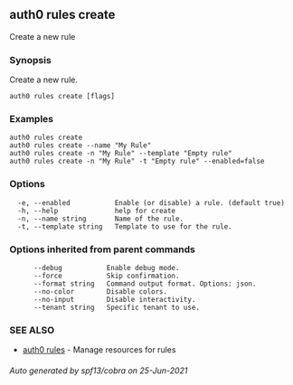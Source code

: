 ## auth0 rules create

Create a new rule

### Synopsis

Create a new rule.

```
auth0 rules create [flags]
```

### Examples

```
auth0 rules create
auth0 rules create --name "My Rule"
auth0 rules create -n "My Rule" --template "Empty rule"
auth0 rules create -n "My Rule" -t "Empty rule" --enabled=false
```

### Options

```
  -e, --enabled           Enable (or disable) a rule. (default true)
  -h, --help              help for create
  -n, --name string       Name of the rule.
  -t, --template string   Template to use for the rule.
```

### Options inherited from parent commands

```
      --debug           Enable debug mode.
      --force           Skip confirmation.
      --format string   Command output format. Options: json.
      --no-color        Disable colors.
      --no-input        Disable interactivity.
      --tenant string   Specific tenant to use.
```

### SEE ALSO

* [auth0 rules](auth0_rules.md)	 - Manage resources for rules

###### Auto generated by spf13/cobra on 25-Jun-2021
